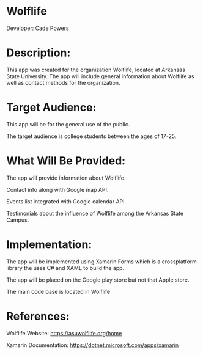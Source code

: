 ﻿# Wolflife
Developer:
Cade Powers

# Description:
This app was created for the organization Wolflife, located at Arkansas State University. The app will include general information about Wolflife as well as contact methods for the organization.

# Target Audience:
This app will be for the general use of the public.

The target audience is college students between the ages of 17-25.

# What Will Be Provided:
The app will provide information about Wolflife.

Contact info along with Google map API.

Events list integrated with Google calendar API.

Testimonials about the influence of Wolflife among the Arkansas State Campus.

# Implementation:
The app will be implemented using Xamarin Forms which is a crossplatform library the uses C# and XAML to build the app.

The app will be placed on the Google play store but not that Apple store.

The main code base is located in Wolflife

# References:
Wolflife Website: https://asuwolflife.org/home

Xamarin Documentation: https://dotnet.microsoft.com/apps/xamarin
